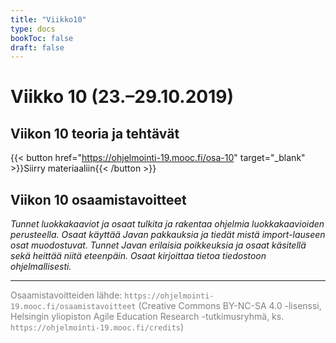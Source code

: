 ```yaml
---
title: "Viikko10"
type: docs
bookToc: false
draft: false
---
```


# Viikko 10 (23.–29.10.2019)

## Viikon 10 teoria ja tehtävät

{{< button href="https://ohjelmointi-19.mooc.fi/osa-10" target="_blank" >}}Siirry materiaaliin{{< /button >}}

## Viikon 10 osaamistavoitteet

*Tunnet luokkakaaviot ja osaat tulkita ja rakentaa ohjelmia luokkakaavioiden perusteella. Osaat käyttää Javan pakkauksia ja tiedät mistä import-lauseen osat muodostuvat. Tunnet Javan erilaisia poikkeuksia ja osaat käsitellä sekä heittää niitä eteenpäin. Osaat kirjoittaa tietoa tiedostoon ohjelmallisesti.*

---

<span style="color:grey">Osaamistavoitteiden lähde: ``https://ohjelmointi-19.mooc.fi/osaamistavoitteet`` (Creative Commons BY-NC-SA 4.0 -lisenssi, Helsingin yliopiston Agile Education Research -tutkimusryhmä, ks. ``https://ohjelmointi-19.mooc.fi/credits``)</span>